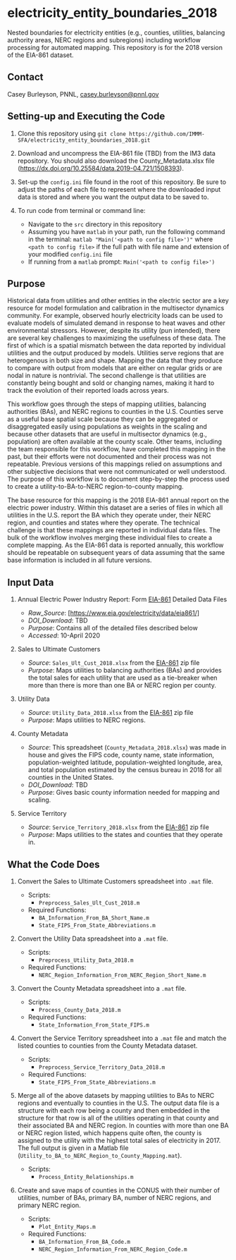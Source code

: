 # electricity_entity_boundaries_2018
Nested boundaries for electricity entities (e.g., counties, utilities, balancing authority areas, NERC regions and subregions) including workflow processing for automated mapping. This repository is for the 2018 version of the EIA-861 dataset.

## Contact
Casey Burleyson, PNNL,
casey.burleyson@pnnl.gov

## Setting-up and Executing the Code
1. Clone this repository using `git clone https://github.com/IMMM-SFA/electricity_entity_boundaries_2018.git`

2. Download and uncompress the EIA-861 file (TBD) from the IM3 data repository. You should also download the County_Metadata.xlsx file (https://dx.doi.org/10.25584/data.2019-04.721/1508393).

3. Set-up the `config.ini` file found in the root of this repository.  Be sure to adjust the paths of each file to represent where the downloaded input data is stored and where you want the output data to be saved to.

4. To run code from terminal or command line:
    - Navigate to the `src` directory in this repository
    - Assuming you have `matlab` in your path, run the following command in the terminal:  `matlab "Main('<path to config file>')"` where `<path to config file>` if the full path with file name and extension of your modified `config.ini` file
    - If running from a `matlab` prompt:  `Main('<path to config file>')`

## Purpose
Historical data from utilities and other entities in the electric sector are a key resource for model formulation and calibration in the multisector dynamics community. For example, observed hourly electricity loads can be used to evaluate models of simulated demand in response to heat waves and other environmental stressors. However, despite its utility (pun intended), there are several key challenges to maximizing the usefulness of these data. The first of which is a spatial mismatch between the data reported by individual utilities and the output produced by models. Utilities serve regions that are heterogenous in both size and shape. Mapping the data that they produce to compare with output from models that are either on regular grids or are nodal in nature is nontrivial. The second challenge is that utilities are constantly being bought and sold or changing names, making it hard to track the evolution of their reported loads across years.

This workflow goes through the steps of mapping utilities, balancing authorities (BAs), and NERC regions to counties in the U.S. Counties serve as a useful base spatial scale because they can be aggregated or disaggregated easily using populations as weights in the scaling and because other datasets that are useful in multisector dynamics (e.g., population) are often available at the county scale. Other teams, including the team responsible for this workflow, have completed this mapping in the past, but their efforts were not documented and their process was not repeatable. Previous versions of this mappings relied on assumptions and other subjective decisions that were not communicated or well understood. The purpose of this workflow is to document step-by-step the process used to create a utility-to-BA-to-NERC region-to-county mapping.

The base resource for this mapping is the 2018 EIA-861 annual report on the electric power industry. Within this dataset are a series of files in which all utilities in the U.S. report the BA which they operate under, their NERC region, and counties and states where they operate. The technical challenge is that these mappings are reported in individual data files. The bulk of the workflow involves merging these individual files to create a complete mapping. As the EIA-861 data is reported annually, this workflow should be repeatable on subsequent years of data assuming that the same base information is included in all future versions.

## Input Data
1. Annual Electric Power Industry Report: Form [EIA-861](https://www.eia.gov/electricity/data/eia861/) Detailed Data Files
    * _Raw_Source_: [https://www.eia.gov/electricity/data/eia861/]
    * _DOI_Download_: TBD
    * _Purpose_: Contains all of the detailed files described below
    * _Accessed_: 10-April 2020

2. Sales to Ultimate Customers
    * _Source_: `Sales_Ult_Cust_2018.xlsx` from the [EIA-861](https://www.eia.gov/electricity/data/eia861/) zip file
    * _Purpose_: Maps utilities to balancing authorities (BAs) and provides the total sales for each utility that are used as a tie-breaker when more than there is more than one BA or NERC region per county.

3. Utility Data
    * _Source_: `Utility_Data_2018.xlsx` from the [EIA-861](https://www.eia.gov/electricity/data/eia861/) zip file
    * _Purpose_: Maps utilities to NERC regions.

4. County Metadata
    * _Source_: This spreadsheet (`County_Metadata_2018.xlsx`) was made in house and gives the FIPS code, county name, state information, population-weighted latitude, population-weighted longitude, area, and total population estimated by the census bureau in 2018 for all counties in the United States.
    * _DOI_Download_: TBD
    * _Purpose_: Gives basic county information needed for mapping and scaling.

5. Service Territory
    * _Source_: `Service_Territory_2018.xlsx` from the [EIA-861](https://www.eia.gov/electricity/data/eia861/) zip file
    * _Purpose_: Maps utilities to the states and counties that they operate in.

## What the Code Does

1.	Convert the Sales to Ultimate Customers spreadsheet into `.mat` file.
    *	Scripts:
        *	`Preprocess_Sales_Ult_Cust_2018.m`
    *	Required Functions:
        *	`BA_Information_From_BA_Short_Name.m`
        *	`State_FIPS_From_State_Abbreviations.m`

2.	Convert the Utility Data spreadsheet into a `.mat` file.
    *	Scripts:
        *	`Preprocess_Utility_Data_2018.m`
    *	Required Functions:
        *	`NERC_Region_Information_From_NERC_Region_Short_Name.m`

3.	Convert the County Metadata spreadsheet into a `.mat` file.
    *	Scripts:
        *	`Process_County_Data_2018.m`
    *	Required Functions:
        *	`State_Information_From_State_FIPS.m`

4.	Convert the Service Territory spreadsheet into a `.mat` file and match the listed counties to counties from the County Metadata dataset.
    *	Scripts:
        *	`Preprocess_Service_Territory_Data_2018.m`
    *	Required Functions:
        *	`State_FIPS_From_State_Abbreviations.m`

5.	Merge all of the above datasets by mapping utilities to BAs to NERC regions and eventually to counties in the U.S. The output data file is a structure with each row being a county and then embedded in the structure for that row is all of the utilities operating in that county and their associated BA and NERC region. In counties with more than one BA or NERC region listed, which happens quite often, the county is assigned to the utility with the highest total sales of electricity in 2017. The full output is given in a Matlab file (`Utility_to_BA_to_NERC_Region_to_County_Mapping.mat`).
    *	Scripts:
        *	`Process_Entity_Relationships.m`

6.	Create and save maps of counties in the CONUS with their number of utilities, number of BAs, primary BA, number of NERC regions, and primary NERC region.
    *	Scripts:
        *	`Plot_Entity_Maps.m`
    *	Required Functions:
        *	`BA_Information_From_BA_Code.m`
        *	`NERC_Region_Information_From_NERC_Region_Code.m`
